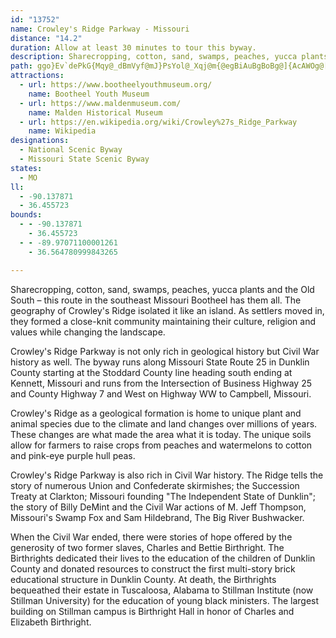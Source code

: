 ```yaml
---
id: "13752"
name: Crowley's Ridge Parkway - Missouri
distance: "14.2"
duration: Allow at least 30 minutes to tour this byway.
description: Sharecropping, cotton, sand, swamps, peaches, yucca plants and the Old South – this route in the southeast Missouri Bootheel has them all. The geography of Crowley's Ridge isolated it like an island. As settlers moved in, they formed a close-knit community maintaining their culture, religion and values while changing the landscape.
path: ggo}Ev`dePkG{Mqy@_dBmVyf@mJ}PsYol@_Xqj@m{@egBiAuBgBoBg@]{AcAWOg@[SK]k@eG_MqGkN{AoCyAmBcCaCqKmHs@k@_As@yBaA}@}@uAgBi@a@s@Qy@EgPBsGk@_DRglBaBsBq@g@]c@g@_AyBYuB?yFIq@u@{BYe@g@m@eAk@cDGcD]sAs@u@_AUg@WeAEeAHgd@KkAa@gAeA{AsAq@oASmEKgAYa@W}@uAsAgH_CgF_BcDw@i@u@W_TYc_By@gTe@cABo@NcAp@o@fAY~@OvBMxROv@k@jAy@`Aa@RaBVaMwAiPgCmE_@Ae|BGeHUmGTgqArAgkDnAeoB
attractions:
  - url: https://www.bootheelyouthmuseum.org/
    name: Bootheel Youth Museum
  - url: https://www.maldenmuseum.com/
    name: Malden Historical Museum
  - url: https://en.wikipedia.org/wiki/Crowley%27s_Ridge_Parkway
    name: Wikipedia
designations:
  - National Scenic Byway
  - Missouri State Scenic Byway
states:
  - MO
ll:
  - -90.137871
  - 36.455723
bounds:
  - - -90.137871
    - 36.455723
  - - -89.97071100001261
    - 36.564780999843265

---
```


Sharecropping, cotton, sand, swamps, peaches, yucca plants and the Old South – this route in the southeast Missouri Bootheel has them all. The geography of Crowley's Ridge isolated it like an island. As settlers moved in, they formed a close-knit community maintaining their culture, religion and values while changing the landscape.

Crowley's Ridge Parkway is not only rich in geological history but Civil War history as well.  The byway runs along Missouri State Route 25 in Dunklin County starting at the Stoddard County line heading south ending at Kennett, Missouri and runs from the Intersection of Business Highway 25 and County Highway 7 and West on Highway WW to Campbell, Missouri.

Crowley's Ridge as a geological formation is home to unique plant and animal species due to the climate and land changes over millions of years.  These changes are what made the area what it is today.  The unique soils allow for farmers to raise crops from peaches and watermelons to cotton and pink-eye purple hull peas.

Crowley's Ridge Parkway is also rich in Civil War history.  The Ridge tells the story of numerous Union and Confederate skirmishes; the Succession Treaty at Clarkton; Missouri founding "The Independent State of Dunklin"; the story of Billy DeMint and the Civil War actions of M. Jeff Thompson, Missouri's Swamp Fox and Sam Hildebrand, The Big River Bushwacker.

When the Civil War ended, there were stories of hope offered by the generosity of two former slaves, Charles and Bettie Birthright.  The Birthrights dedicated their lives to the education of the children of Dunklin County and donated resources to construct the first multi-story brick educational structure in Dunklin County.  At death, the Birthrights bequeathed their estate in Tuscaloosa, Alabama to Stillman Institute (now Stillman University) for the education of young black ministers. The largest building on Stillman campus is Birthright Hall in honor of Charles and Elizabeth Birthright.

